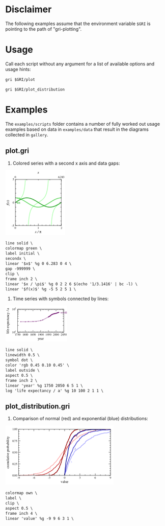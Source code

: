 # Disclaimer
The following examples assume that the environment variable `$GRI` is pointing to the path of "gri-plotting".

# Usage

Call each script without any argument for a list of available options and usage hints:

`gri $GRI/plot`

`gri $GRI/plot_distribution`

# Examples

The `examples/scripts` folder contains a number of fully worked out usage examples based on data in `examples/data` that result in the diagrams collected in `gallery`.

## plot.gri

   1. Colored series with a second x axis and data gaps:

   [![gallery/harmonic_colormap](gallery/harmonic_colormap.png)](gallery/harmonic_colormap.pdf)

   ```
   line solid \
   colormap green \
   label initial \
   secondx \
   linear '$x$' %g 0 6.283 0 4 \
   gap -999999 \
   clip \
   frame inch 2 \
   linear '$x / \pi$' %g 0 2 2 6 $(echo '1/3.1416' | bc -l) \
   linear '$f(x)$' %g -5 5 2 5 1 \
   ```

   1. Time series with symbols connected by lines:
     
   [![gallery/GlobalLifeExpectancy](gallery/GlobalLifeExpectancy.png)](gallery/GlobalLifeExpectancy.pdf)
    
   ```
   line solid \
   linewidth 0.5 \
   symbol dot \
   color 'rgb 0.45 0.10 0.45' \
   label outside \
   aspect 0.5 \
   frame inch 2 \
   linear 'year' %g 1750 2050 6 5 1 \
   log 'life expectancy / a' %g 10 100 2 1 1 \
   ```

## plot_distribution.gri

   1. Comparison of normal (red) and exponential (blue) distributions:
     
   [![gallery/distributions](gallery/distributions.png)](gallery/distributions.pdf)
    
   ```
   colormap own \
   label \
   clip \
   aspect 0.5 \
   frame inch 4 \
   linear 'value' %g -9 9 6 3 1 \
   ```

